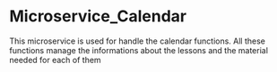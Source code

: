# Microservice_Calendar

This microservice is used for handle the calendar functions. All these functions manage the informations about the lessons and the material needed for each of them